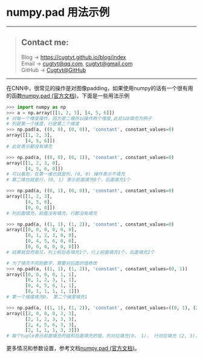 # numpy.pad 用法示例

---
> ## Contact me:
> Blog -> <https://cugtyt.github.io/blog/index>  
> Email -> <cugtyt@qq.com>, <cugtyt@gmail.com>  
> GitHub -> [Cugtyt@GitHub](https://github.com/Cugtyt)

---

在CNN中，很常见的操作是对图像padding，如果使用numpy的话有一个很有用的函数[numpy.pad (官方文档)](https://docs.scipy.org/doc/numpy/reference/generated/numpy.pad.html)，下面是一些用法示例

``` python
>>> import numpy as np
>>> a = np.array([[1, 2, 3], [4, 5, 6]])
# 对每一个维度操作，因为是二维所以操作两个维度,此处以0填充为例子
# 列是第一个维度，行是第二个维度
>>> np.pad(a, ((0, 0), (0, 0)), 'constant', constant_values=0)
array([[1, 2, 3],
       [4, 5, 6]])
# 此处表示都没有填充

>>> np.pad(a, ((0, 0), (0, 1)), 'constant', constant_values=0)
array([[1, 2, 3, 0],
       [4, 5, 6, 0]])
# 可以看到，在第一维也就是列，(0, 0) 操作表示不填充
# 第二维也就是行，(0, 1) 表示前面填充0个，后面填充1个

>>> np.pad(a, ((0, 1), (0, 0)), 'constant', constant_values=0)
array([[1, 2, 3],
       [4, 5, 6],
       [0, 0, 0]])
# 列后面填充，前面没有填充，行都没有填充

>>> np.pad(a, ((1, 1), (1, 2)), 'constant', constant_values=0)
array([[0, 0, 0, 0, 0, 0],
       [0, 1, 2, 3, 0, 0],
       [0, 4, 5, 6, 0, 0],
       [0, 0, 0, 0, 0, 0]])
# 结果就显而易见，列上前后各填充1个，行上前面填充1个，后面填充2个

# 为了填充不同的数字，需要对后面的值修改
>>> np.pad(a, ((1, 1), (1, 2)), 'constant', constant_values=(0, 1))
array([[0, 0, 0, 0, 1, 1],
       [0, 1, 2, 3, 1, 1],
       [0, 4, 5, 6, 1, 1],
       [0, 1, 1, 1, 1, 1]])
# 第一个维度填充0， 第二个维度填充1

>>> np.pad(a, ((1, 1), (1, 2)), 'constant', constant_values=((0, 1), (2, 3)))
array([[2, 0, 0, 0, 3, 3],
       [2, 1, 2, 3, 3, 3],
       [2, 4, 5, 6, 3, 3],
       [2, 1, 1, 1, 3, 3]])
# 每个tuple表示前面填充的值和后面填充的值，列对应填充(0， 1)， 行对应填充 (2, 3)，这就解释的很清楚了
```
更多情况和参数设置，参考文档[numpy.pad (官方文档)](https://docs.scipy.org/doc/numpy/reference/generated/numpy.pad.html)。